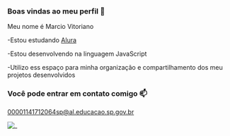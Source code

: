 ### Boas vindas ao meu perfil  💙

Meu nome é Marcio Vitoriano 

-Estou estudando [Alura](https://www.alura.com.br)

-Estou desenvolvendo na linguagem JavaScript 

-Utilizo ess espaço para minha organização e compartilhamento dos meu projetos desenvolvidos 


### Você pode entrar em contato comigo 📫



00001141712064sp@al.educacao.sp.gov.br

![_](https://media1.tenor.com/m/L-lTxg2QzRsAAAAC/thursday-morning.gif)
